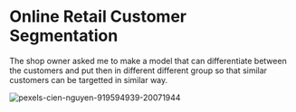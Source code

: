 <h1> Online Retail Customer Segmentation </h1>
<p>
  The shop owner asked me to make a model that can differentiate between the customers and put then in different different group so that similar customers can be targetted in similar way.
</p>

![pexels-cien-nguyen-919594939-20071944](https://github.com/mdismailquraishicse/OnlineRetailCustomerSegmentation/assets/52546719/52a3e549-9e66-441c-bf45-3baf2411a1fb)
